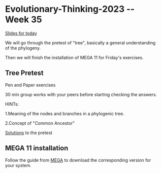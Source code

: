 # Evolutionary-Thinking-2023 -- Week 35

[Slides for today](https://github.com/Bjarke-M/Evolutionary_Thinking_2023/blob/main/week35/Wednesday/SESSION%201.pdf)


We will go through the pretest of "tree", basically a general understanding of the phylogeny.

Then we will finish the installation of MEGA 11 for Friday's exercises.

## Tree Pretest

Pen and Paper exercises

30 min group works with your peers before starting checking the answers.

HINTs:

1.Meaning of the nodes and branches in a phylogenic tree.

2.Concept of "Common Ancestor"

[Solutions](https://docs.google.com/document/d/1gca29t0lDALeHBa5VoLKm_OJs6BO720adv7xBndXyA4/edit?usp=sharing) to the pretest

## MEGA 11 installation
Follow the guide from [MEGA](https://www.megasoftware.net) to download the corresponding version for your system.


